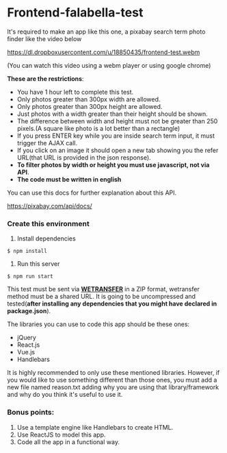 # Frontend-falabella-test

It's required to make an app like this one, a pixabay search term photo finder like the video below

https://dl.dropboxusercontent.com/u/18850435/frontend-test.webm

(You can watch this video using a webm player or using google chrome)


**These are the restrictions**:

- You have 1 hour left to complete this test.
- Only photos greater than 300px width are allowed.
- Only photos greater than 300px height are allowed.
- Just photos with a width greater than their height should be shown.
- The difference between width and height must not be greater than 250 pixels.(A square like photo is a lot better than a rectangle)
- If you press ENTER key while you are inside search term input, it must trigger the AJAX call.
- If you click on an image it should open a new tab showing you the refer URL(that URL is provided in the json response).
- **To filter photos by width or height you must use javascript, not via API**.
- **The code must be written in english**

You can use this docs for further explanation about this API.

https://pixabay.com/api/docs/


### Create this environment

1. Install dependencies
```shell
$ npm install
```

1. Run this server
```shell
$ npm run start
```

This test must be sent via **[WETRANSFER](https://wetransfer.com/)** in a ZIP format, wetransfer method must be a shared URL. It is going to be uncompressed and tested(**after installing any dependencies that you might have declared in package.json**).

The libraries you can use to code this app should be these ones:

- jQuery
- React.js
- Vue.js
- Handlebars

It is highly recommended to only use these mentioned libraries. However, if you would like to use something different than those ones, you must add a new file named reason.txt adding why you are using that library/framework and why do you think it's useful to use it.


### Bonus points:

1. Use a template engine like Handlebars to create HTML.
1. Use ReactJS to model this app.
1. Code all the app in a functional way.
